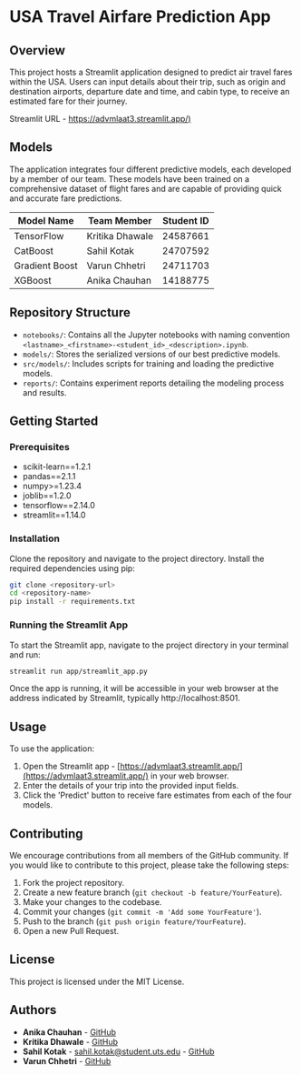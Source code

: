 
# USA Travel Airfare Prediction App

## Overview
This project hosts a Streamlit application designed to predict air travel fares within the USA. Users can input details about their trip, such as origin and destination airports, departure date and time, and cabin type, to receive an estimated fare for their journey.

Streamlit URL - [https://advmlaat3.streamlit.app/)](https://advmlaat3.streamlit.app/)

## Models
The application integrates four different predictive models, each developed by a member of our team. These models have been trained on a comprehensive dataset of flight fares and are capable of providing quick and accurate fare predictions.


|Model Name|Team Member|Student ID|
|--|--|--|
|TensorFlow|Kritika Dhawale|24587661|
|CatBoost|Sahil Kotak|24707592|
|Gradient Boost|Varun Chhetri|24711703|
|XGBoost|Anika Chauhan|14188775|



## Repository Structure
- `notebooks/`: Contains all the Jupyter notebooks with naming convention `<lastname>_<firstname>-<student_id>_<description>.ipynb`.
- `models/`: Stores the serialized versions of our best predictive models.
- `src/models/`: Includes scripts for training and loading the predictive models.
- `reports/`: Contains experiment reports detailing the modeling process and results.

## Getting Started

### Prerequisites
- scikit-learn==1.2.1
- pandas==2.1.1
- numpy>=1.23.4
- joblib==1.2.0
- tensorflow==2.14.0
- streamlit==1.14.0

### Installation
Clone the repository and navigate to the project directory. Install the required dependencies using pip:

```bash
git clone <repository-url>
cd <repository-name>
pip install -r requirements.txt
```

### Running the Streamlit App
To start the Streamlit app, navigate to the project directory in your terminal and run:

```bash
streamlit run app/streamlit_app.py
```
Once the app is running, it will be accessible in your web browser at the address indicated by Streamlit, typically http://localhost:8501.

## Usage

To use the application:

1.  Open the Streamlit app - [https://advmlaat3.streamlit.app/](https://advmlaat3.streamlit.app/) in your web browser.
2.  Enter the details of your trip into the provided input fields.
3.  Click the 'Predict' button to receive fare estimates from each of the four models.

## Contributing

We encourage contributions from all members of the GitHub community. If you would like to contribute to this project, please take the following steps:

1.  Fork the project repository.
2.  Create a new feature branch (`git checkout -b feature/YourFeature`).
3.  Make your changes to the codebase.
4.  Commit your changes (`git commit -m 'Add some YourFeature'`).
5.  Push to the branch (`git push origin feature/YourFeature`).
6.  Open a new Pull Request.


## License

This project is licensed under the MIT License.

## Authors

-   **Anika Chauhan** - [GitHub](https://github.com/anika)
-   **Kritika Dhawale** - [GitHub](https://github.com/Kritz23)
-   **Sahil Kotak** - sahil.kotak@student.uts.edu - [GitHub](https://github.com/sahilkotak)
-   **Varun Chhetri** - [GitHub](https://github.com/varun)
